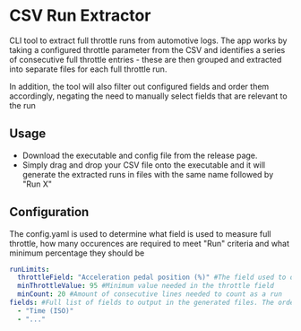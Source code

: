 # CSV Run Extractor

CLI tool to extract full throttle runs from automotive logs. The app works by taking a configured throttle parameter from the CSV and identifies a series of consecutive full throttle entries - these are then grouped and extracted into separate files for each full throttle run.

In addition, the tool will also filter out configured fields and order them accordingly, negating the need to manually select fields that are relevant to the run


## Usage
 - Download the executable and config file from the release page.
 - Simply drag and drop your CSV file onto the executable and it will generate the extracted runs in files with the same name followed by "Run X"

## Configuration
The config.yaml is used to determine what field is used to measure full throttle, how many occurences are required to meet "Run" criteria and what minimum percentage they should be

```yaml
runLimits: 
  throttleField: "Acceleration pedal position (%)" #The field used to determine full throttle status
  minThrottleValue: 95 #Minimum value needed in the throttle field
  minCount: 20 #Amount of consecutive lines needed to count as a run
fields: #Full list of fields to output in the generated files. The order used here will determine the order in the generated files.
  - "Time (ISO)"
  - "..."
```
